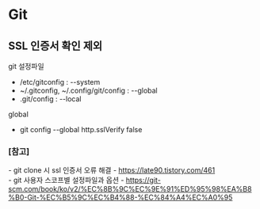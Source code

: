 # Git


## SSL 인증서 확인 제외

git 설정파일
* /etc/gitconfig : --system
* ~/.gitconfig, ~/.config/git/config : --global
* .git/config : --local

global
* git config --global http.sslVerify false





### [참고] <br>
  
  *-* git clone 시 ssl 인증서 오류 해결 - https://late90.tistory.com/461 <br>
  *-* git 사용자 스코프별 설정파일과 옵션 - https://git-scm.com/book/ko/v2/%EC%8B%9C%EC%9E%91%ED%95%98%EA%B8%B0-Git-%EC%B5%9C%EC%B4%88-%EC%84%A4%EC%A0%95 <br>